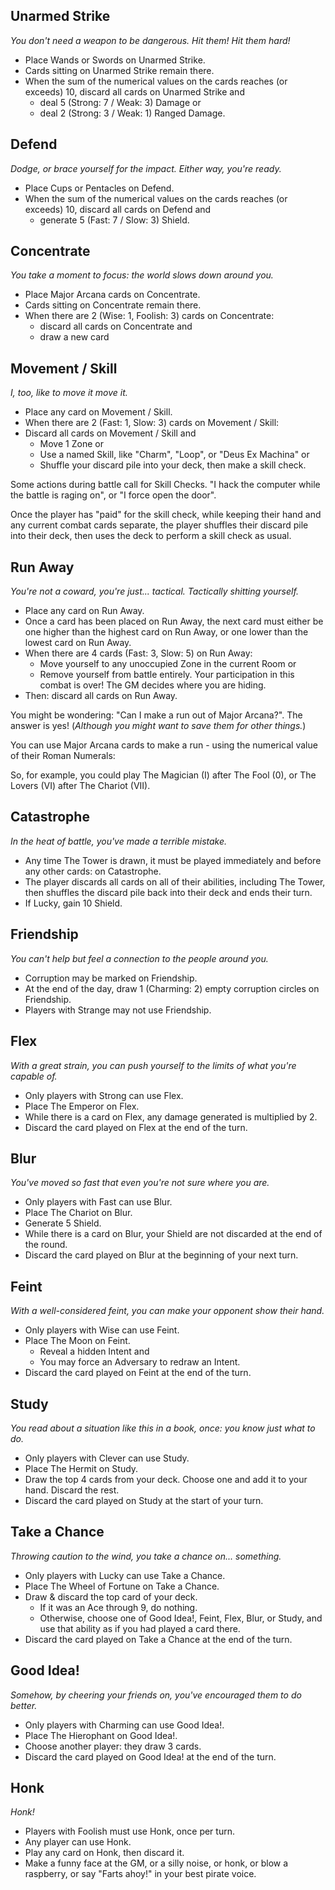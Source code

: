## Unarmed Strike
_You don't need a weapon to be dangerous. Hit them! Hit them hard!_

* Place Wands or Swords on Unarmed Strike.
* Cards sitting on Unarmed Strike remain there.
* When the sum of the numerical values on the cards reaches (or exceeds) 10, discard all cards on Unarmed Strike and
  * deal 5 (Strong: 7 / Weak: 3) Damage or
  * deal 2 (Strong: 3 / Weak: 1) Ranged Damage.

## Defend
_Dodge, or brace yourself for the impact. Either way, you're ready._

* Place Cups or Pentacles on Defend.
* When the sum of the numerical values on the cards reaches (or exceeds) 10, discard all cards on Defend and
  * generate 5 (Fast: 7 / Slow: 3) Shield.

## Concentrate
_You take a moment to focus: the world slows down around you._

* Place Major Arcana cards on Concentrate.
* Cards sitting on Concentrate remain there.
* When there are 2 (Wise: 1, Foolish: 3) cards on Concentrate:
  * discard all cards on Concentrate and
  * draw a new card

## Movement / Skill
_I, too, like to move it move it._

* Place any card on Movement / Skill.
* When there are 2 (Fast: 1, Slow: 3) cards on Movement / Skill:
* Discard all cards on Movement / Skill and
  * Move 1 Zone or
  * Use a named Skill, like "Charm", "Loop", or "Deus Ex Machina" or
  * Shuffle your discard pile into your deck, then make a skill check.

Some actions during battle call for Skill Checks. "I hack the computer while the battle is raging on", or "I force open the door".

Once the player has "paid" for the skill check, while keeping their hand and any current combat cards separate, the player shuffles their discard pile into their deck, then uses the deck to perform a skill check as usual.

## Run Away
_You're not a coward, you're just... tactical. Tactically shitting yourself._

* Place any card on Run Away.
* Once a card has been placed on Run Away, the next card must either be one higher than the highest card on Run Away, or one lower than the lowest card on Run Away.
* When there are 4 cards (Fast: 3, Slow: 5) on Run Away:
  * Move yourself to any unoccupied Zone in the current Room or
  * Remove yourself from battle entirely. Your participation in this combat is over! The GM decides where you are hiding.
* Then: discard all cards on Run Away.

You might be wondering: "Can I make a run out of Major Arcana?". The answer is yes! (_Although you might want to save them for other things._)

You can use Major Arcana cards to make a run - using the numerical value of their Roman Numerals:

So, for example, you could play The Magician (I) after The Fool (0), or The Lovers (VI) after The Chariot (VII).

## Catastrophe
_In the heat of battle, you've made a terrible mistake._

* Any time The Tower is drawn, it must be played immediately and before any other cards: on Catastrophe.
* The player discards all cards on all of their abilities, including The Tower, then shuffles the discard pile back into their deck and ends their turn.
* If Lucky, gain 10 Shield.

## Friendship
_You can't help but feel a connection to the people around you._

* Corruption may be marked on Friendship.
* At the end of the day, draw 1 (Charming: 2) empty corruption circles on Friendship.
* Players with Strange may not use Friendship.

## Flex
_With a great strain, you can push yourself to the limits of what you're capable of._

* Only players with Strong can use Flex.
* Place The Emperor on Flex.
* While there is a card on Flex, any damage generated is multiplied by 2.
* Discard the card played on Flex at the end of the turn.

## Blur
_You've moved so fast that even you're not sure where you are._

* Only players with Fast can use Blur.
* Place The Chariot on Blur.
* Generate 5 Shield.
* While there is a card on Blur, your Shield are not discarded at the end of the round.
* Discard the card played on Blur at the beginning of your next turn.

## Feint
_With a well-considered feint, you can make your opponent show their hand._

* Only players with Wise can use Feint.
* Place The Moon on Feint.
  * Reveal a hidden Intent and
  * You may force an Adversary to redraw an Intent.
* Discard the card played on Feint at the end of the turn.

## Study
_You read about a situation like this in a book, once: you know just what to do._

* Only players with Clever can use Study.
* Place The Hermit on Study.
* Draw the top 4 cards from your deck. Choose one and add it to your hand. Discard the rest.
* Discard the card played on Study at the start of your turn.

## Take a Chance
_Throwing caution to the wind, you take a chance on... something._

* Only players with Lucky can use Take a Chance.
* Place The Wheel of Fortune on Take a Chance.
* Draw & discard the top card of your deck.
  * If it was an Ace through 9, do nothing.
  * Otherwise, choose one of Good Idea!, Feint, Flex, Blur, or Study, and use that ability as if you had played a card there.
* Discard the card played on Take a Chance at the end of the turn.

## Good Idea!
_Somehow, by cheering your friends on, you've encouraged them to do better._

* Only players with Charming can use Good Idea!.
* Place The Hierophant on Good Idea!.
* Choose another player: they draw 3 cards.
* Discard the card played on Good Idea! at the end of the turn.

## Honk
_Honk!_

* Players with Foolish must use Honk, once per turn.
* Any player can use Honk.
* Play any card on Honk, then discard it.
* Make a funny face at the GM, or a silly noise, or honk, or blow a raspberry, or say "Farts ahoy!" in your best pirate voice.


